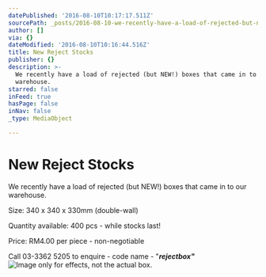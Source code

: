```yaml
---
datePublished: '2016-08-10T10:17:17.511Z'
sourcePath: _posts/2016-08-10-we-recently-have-a-load-of-rejected-but-new-boxes-that-ca.md
author: []
via: {}
dateModified: '2016-08-10T10:16:44.516Z'
title: New Reject Stocks
publisher: {}
description: >-
  We recently have a load of rejected (but NEW!) boxes that came in to our
  warehouse.
starred: false
inFeed: true
hasPage: false
inNav: false
_type: MediaObject

---
```

# New Reject Stocks

We recently have a load of rejected (but NEW!) boxes that came in to our warehouse.

Size: 340 x 340 x 330mm (double-wall)

Quantity available: 400 pcs - while stocks last!

Price: RM4.00 per piece - non-negotiable

Call 03-3362 5205 to enquire - code name - "_**rejectbox"**_
![Image only for effects, not the actual box.](https://the-grid-user-content.s3-us-west-2.amazonaws.com/aa579e64-2a87-4480-a3fe-a799096ce32e.jpg)